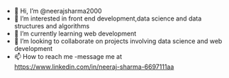 - 👋 Hi, I’m @neerajsharma2000
- 👀 I’m interested in front end development,data science and data structures and algorithms
- 🌱 I’m currently learning web development
- 💞️ I’m looking to collaborate on projects involving data science and web development
- 📫 How to reach me -message me at https://www.linkedin.com/in/neeraj-sharma-6697111aa
<!---
neerajsharma2000/neerajsharma2000 is a ✨ special ✨ repository because its `README.md` (this file) appears on your GitHub profile.
You can click the Preview link to take a look at your changes.
--->
